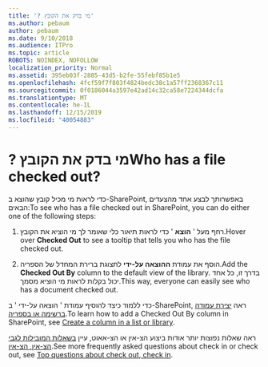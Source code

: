 ```yaml
---
title: '? מי בדק את הקובץ'
ms.author: pebaum
author: pebaum
ms.date: 9/10/2018
ms.audience: ITPro
ms.topic: article
ROBOTS: NOINDEX, NOFOLLOW
localization_priority: Normal
ms.assetid: 395eb03f-2885-43d5-b2fe-55febf85b1e5
ms.openlocfilehash: 4fcf59f7f803f4824bedc38c1a57ff2368367c11
ms.sourcegitcommit: 0f0186044a3597e42ad14c32ca58e7224344dcfa
ms.translationtype: MT
ms.contentlocale: he-IL
ms.lasthandoff: 12/15/2019
ms.locfileid: "40054883"
---
```

# <a name="who-has-a-file-checked-out"></a><span data-ttu-id="3ca56-102">? מי בדק את הקובץ</span><span class="sxs-lookup"><span data-stu-id="3ca56-102">Who has a file checked out?</span></span>

<span data-ttu-id="3ca56-103">כדי לראות מי מכיל קובץ שהוצא ב-SharePoint, באפשרותך לבצע אחד מהצעדים הבאים:</span><span class="sxs-lookup"><span data-stu-id="3ca56-103">To see who has a file checked out in SharePoint, you can do either one of the following steps:</span></span>
  
1. <span data-ttu-id="3ca56-104">רחף מעל ' **הוצא** ' כדי לראות תיאור כלי שאומר לך מי הוציא את הקובץ.</span><span class="sxs-lookup"><span data-stu-id="3ca56-104">Hover over **Checked Out** to see a tooltip that tells you who has the file checked out.</span></span> 
    
2. <span data-ttu-id="3ca56-105">הוסף את עמודת **ההוצאה על-ידי** לתצוגת ברירת המחדל של הספריה.</span><span class="sxs-lookup"><span data-stu-id="3ca56-105">Add the **Checked Out By** column to the default view of the library.</span></span> <span data-ttu-id="3ca56-106">בדרך זו, כל אחד יכול בקלות לראות מי הוציא מסמך.</span><span class="sxs-lookup"><span data-stu-id="3ca56-106">This way, everyone can easily see who has a document checked out.</span></span> 
    
<span data-ttu-id="3ca56-107">כדי ללמוד כיצד להוסיף עמודת ' הוצאה על-ידי ' ב-SharePoint, ראה [יצירת עמודה ברשימה או בספריה](https://go.microsoft.com/fwlink/?linkid=2019591).</span><span class="sxs-lookup"><span data-stu-id="3ca56-107">To learn how to add a Checked Out By column in SharePoint, see [Create a column in a list or library](https://go.microsoft.com/fwlink/?linkid=2019591).</span></span> 
  
<span data-ttu-id="3ca56-108">ראה שאלות נפוצות יותר אודות ביצוע הצ-אין או הצ-אאוט, עיין [בשאלות המובילות לגבי הצ-אין, הצ-אין](https://go.microsoft.com/fwlink/?linkid=2018786).</span><span class="sxs-lookup"><span data-stu-id="3ca56-108">See more frequently asked questions about check in or check out, see [Top questions about check out, check in](https://go.microsoft.com/fwlink/?linkid=2018786).</span></span>
  

